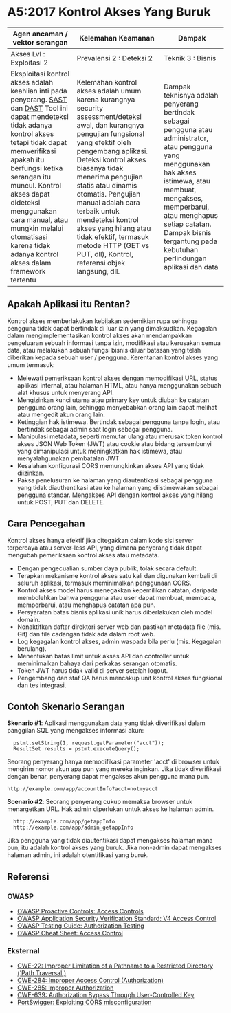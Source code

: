 # A5:2017 Kontrol Akses Yang Buruk

| Agen ancaman / vektor serangan                                                                                                                                                                                                                                                                                                                                                                                                                                                                                | Kelemahan Keamanan                                                                                                                                                                                                                                                                                                                                                                                                                         | Dampak                                                                                                                                                                                                                                                                          |
| ------------------------------------------------------------------------------------------------------------------------------------------------------------------------------------------------------------------------------------------------------------------------------------------------------------------------------------------------------------------------------------------------------------------------------------------------------------------------------------------------------------- | ------------------------------------------------------------------------------------------------------------------------------------------------------------------------------------------------------------------------------------------------------------------------------------------------------------------------------------------------------------------------------------------------------------------------------------------ | ------------------------------------------------------------------------------------------------------------------------------------------------------------------------------------------------------------------------------------------------------------------------------- |
| Akses Lvl : Exploitasi 2                                                                                                                                                                                                                                                                                                                                                                                                                                                                                      | Prevalensi 2 : Deteksi 2                                                                                                                                                                                                                                                                                                                                                                                                                   | Teknik 3 : Bisnis                                                                                                                                                                                                                                                               |
| Eksploitasi kontrol akses adalah keahlian inti pada penyerang. [SAST](https://www.owasp.org/index.php/Source_Code_Analysis_Tools) dan [DAST](https://www.owasp.org/index.php/Category:Vulnerability_Scanning_Tools) Tool ini dapat mendeteksi tidak adanya kontrol akses tetapi tidak dapat memverifikasi apakah itu berfungsi ketika serangan itu muncul. Kontrol akses dapat dideteksi menggunakan cara manual, atau mungkin melalui otomatisasi karena tidak adanya kontrol akses dalam framework tertentu | Kelemahan kontrol akses adalah umum karena kurangnya security assessment/deteksi awal, dan kurangnya pengujian fungsional yang efektif oleh pengembang aplikasi. Deteksi kontrol akses biasanya tidak menerima pengujian statis atau dinamis otomatis. Pengujian manual adalah cara terbaik untuk mendeteksi kontrol akses yang hilang atau tidak efektif, termasuk metode HTTP (GET vs PUT, dll), Kontrol, referensi objek langsung, dll. | Dampak teknisnya adalah penyerang bertindak sebagai pengguna atau administrator, atau pengguna yang menggunakan hak akses istimewa, atau membuat, mengakses, memperbarui, atau menghapus setiap catatan. Dampak bisnis tergantung pada kebutuhan perlindungan aplikasi dan data |

## Apakah Aplikasi itu Rentan?

Kontrol akses memberlakukan kebijakan sedemikian rupa sehingga pengguna tidak dapat bertindak di luar izin yang dimaksudkan. Kegagalan dalam mengimplementasikan kontrol akses akan mendampakkan pengeluaran sebuah informasi tanpa izin, modifikasi atau kerusakan semua data, atau melakukan sebuah fungsi bisnis diluar batasan yang telah diberikan kepada sebuah user / pengguna. Kerentanan kontrol akses yang umum termasuk:

- Melewati pemeriksaan kontrol akses dengan memodifikasi URL, status aplikasi internal, atau halaman HTML, atau hanya menggunakan sebuah alat khusus untuk menyerang API.
- Mengizinkan kunci utama atau primary key untuk diubah ke catatan pengguna orang lain, sehingga menyebabkan orang lain dapat melihat atau mengedit akun orang lain.
- Ketinggian hak istimewa. Bertindak sebagai pengguna tanpa login, atau bertindak sebagai admin saat login sebagai pengguna.
- Manipulasi metadata, seperti memutar ulang atau merusak token kontrol akses JSON Web Token (JWT) atau cookie atau bidang tersembunyi yang dimanipulasi untuk meningkatkan hak istimewa, atau menyalahgunakan pembatalan JWT
- Kesalahan konfigurasi CORS memungkinkan akses API yang tidak diizinkan.
- Paksa penelusuran ke halaman yang diautentikasi sebagai pengguna yang tidak diauthentikasi atau ke halaman yang diistimewakan sebagai pengguna standar. Mengakses API dengan kontrol akses yang hilang untuk POST, PUT dan DELETE.

## Cara Pencegahan

Kontrol akses hanya efektif jika ditegakkan dalam kode sisi server terpercaya atau server-less API, yang dimana penyerang tidak dapat mengubah pemeriksaan kontrol akses atau metadata.

- Dengan pengecualian sumber daya publik, tolak secara default.
- Terapkan mekanisme kontrol akses satu kali dan digunakan kembali di seluruh aplikasi, termasuk meminimalkan penggunaan CORS.
- Kontrol akses model harus menegakkan kepemilikan catatan, daripada membolehkan bahwa pengguna atau user dapat membuat, membaca, memperbarui, atau menghapus catatan apa pun.
- Persyaratan batas bisnis aplikasi unik harus diberlakukan oleh model domain.
- Nonaktifkan daftar direktori server web dan pastikan metadata file (mis. Git) dan file cadangan tidak ada dalam root web.
- Log kegagalan kontrol akses, admin waspada bila perlu (mis. Kegagalan berulang).
- Menentukan batas limit untuk akses API dan controller untuk meminimalkan bahaya dari perkakas serangan otomatis.
- Token JWT harus tidak valid di server setelah logout.
- Pengembang dan staf QA harus mencakup unit kontrol akses fungsional dan tes integrasi.

## Contoh Skenario Serangan

**Skenario #1**: Aplikasi menggunakan data yang tidak diverifikasi dalam panggilan SQL yang mengakses informasi akun:

```
  pstmt.setString(1, request.getParameter("acct"));
  ResultSet results = pstmt.executeQuery();
```

Seorang penyerang hanya memodifikasi parameter 'acct' di browser untuk mengirim nomor akun apa pun yang mereka inginkan. Jika tidak diverifikasi dengan benar, penyerang dapat mengakses akun pengguna mana pun.

`http://example.com/app/accountInfo?acct=notmyacct`

**Scenario #2**: Seorang penyerang cukup memaksa browser untuk menargetkan URL. Hak admin diperlukan untuk akses ke halaman admin.

```
  http://example.com/app/getappInfo
  http://example.com/app/admin_getappInfo
```

Jika pengguna yang tidak diautentikasi dapat mengakses halaman mana pun, itu adalah kontrol akses yang buruk. Jika non-admin dapat mengakses halaman admin, ini adalah otentifikasi yang buruk.

## Referensi

### OWASP

- [OWASP Proactive Controls: Access Controls](https://www.owasp.org/index.php/OWASP_Proactive_Controls#6:_Implement_Access_Controls)
- [OWASP Application Security Verification Standard: V4 Access Control](https://www.owasp.org/index.php/Category:OWASP_Application_Security_Verification_Standard_Project#tab=Home)
- [OWASP Testing Guide: Authorization Testing](https://www.owasp.org/index.php/Testing_for_Authorization)
- [OWASP Cheat Sheet: Access Control](https://www.owasp.org/index.php/Access_Control_Cheat_Sheet)

### Eksternal

- [CWE-22: Improper Limitation of a Pathname to a Restricted Directory ('Path Traversal')](https://cwe.mitre.org/data/definitions/22.html)
- [CWE-284: Improper Access Control (Authorization)](https://cwe.mitre.org/data/definitions/284.html)
- [CWE-285: Improper Authorization](https://cwe.mitre.org/data/definitions/285.html)
- [CWE-639: Authorization Bypass Through User-Controlled Key](https://cwe.mitre.org/data/definitions/639.html)
- [PortSwigger: Exploiting CORS misconfiguration](https://portswigger.net/blog/exploiting-cors-misconfigurations-for-bitcoins-and-bounties)
